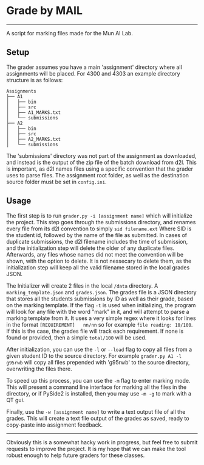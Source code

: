 # Grade by MAIL
***
A script for marking files made for the Mun AI Lab.

## Setup
The grader assumes you have a main 'assignment' directory where all assignments will be placed.
For 4300 and 4303 an example directory structure is as follows:
```
Assignments
├── A1
│   ├── bin
│   ├── src
│   ├── A1_MARKS.txt
│   └── submissions
├── A2
│   ├── bin
│   ├── src
│   ├── A2_MARKS.txt
│   └── submissions
```

The 'submissions' directory was not part of the assignment as downloaded, and instead is the output of the zip file of the batch download from d2l.
This is important, as d2l names files using a specific convention that the grader uses to parse files.
The assignment root folder, as well as the destination source folder must be set in `config.ini`.

## Usage
The first step is to run ```grader.py -i [assignment name]``` which will initialize the project.
This step goes through the submissions directory, and renames every file from its d2l convention to simply `sid filename.ext`
Where SID is the student id, followed by the name of the file as submitted.
In cases of duplicate submissions, the d2l filename includes the time of submission, and the initialization step will delete the older of any duplicate files.
Afterwards, any files whose names did not meet the convention will be shown, with the option to delete. It is not nessecary to delete them, as the initialization step will keep all the valid filename stored in the local grades JSON.

The Initializer will create 2 files in the local `/data` directory. A `marking_template.json` and `grades.json`. 
The grades file is a JSON directory that stores all the students submissions by ID as well as their grade, based on the marking template.
If the flag `-t` is used when initializing, the program will look for any file with the word "mark" in it, and will attempt to parse a marking template from it.
It uses a very simple regex where it looks for lines in the format `[REQUIREMENT]   nn/nn` so for example `file reading: 10/100`.
If this is the case, the grades file will track each requirement. If none is found or provided, then a simple `total/100` will be used.

After initialization, you can use the `-l` or `--load` flag to copy all files from a given student ID to the source directory.
For example `grader.py A1 -l g95rwb` will copy all files prepended with 'g95rwb' to the source directory, overwriting the files there.

To speed up this process, you can use the `-m` flag to enter marking mode. This will present a command line interface for marking all the files in the directory,
or if PySide2 is installed, then you may use `-m -g` to mark with a QT gui.

Finally, use the `-w [assignment name]` to write a text output file of all the grades. This will create a text file output of the grades as saved, ready to copy-paste into assignment feedback.
***
Obviously this is a somewhat hacky work in progress, but feel free to submit requests to improve the project. It is my hope that we can make the tool robust enough to help future graders for these classes.